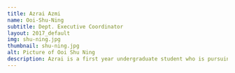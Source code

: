 ```yaml
---
title: Azrai Azmi
name: Ooi-Shu-Ning
subtitle: Dept. Executive Coordinator
layout: 2017_default
img: shu-ning.jpg
thumbnail: shu-ning.jpg
alt: Picture of Ooi Shu Ning
description: Azrai is a first year undergraduate student who is pursuing an MEng degree in mechanical with aerospace engineering at the University of Southampton. His experience includes acting as the design engineer in the F1 in Schools competition and qualifying for the international level in Abu Dhabi. After being a participant of MSTC 2017, he felt that this was an excellent platform for students to learn about technology. He aims to enhance the interactive component of the conference for the participants and change their perspective on different areas of technology.
---
```

